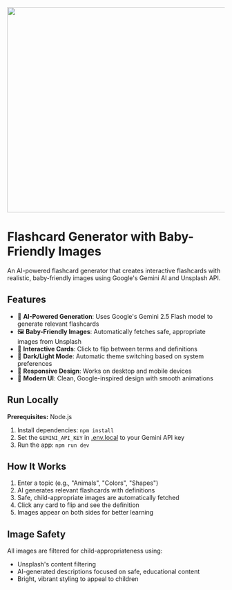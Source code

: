 <div align="center">
<img width="1200" height="475" alt="GHBanner" src="https://github.com/user-attachments/assets/0aa67016-6eaf-458a-adb2-6e31a0763ed6" />
</div>

# Flashcard Generator with Baby-Friendly Images

An AI-powered flashcard generator that creates interactive flashcards with realistic, baby-friendly images using Google's Gemini AI and Unsplash API.

## Features

- 🤖 **AI-Powered Generation**: Uses Google's Gemini 2.5 Flash model to generate relevant flashcards
- 🖼️ **Baby-Friendly Images**: Automatically fetches safe, appropriate images from Unsplash
- 🎴 **Interactive Cards**: Click to flip between terms and definitions
- 🌙 **Dark/Light Mode**: Automatic theme switching based on system preferences
- 📱 **Responsive Design**: Works on desktop and mobile devices
- 🎨 **Modern UI**: Clean, Google-inspired design with smooth animations

## Run Locally

**Prerequisites:**  Node.js

1. Install dependencies:
   `npm install`
2. Set the `GEMINI_API_KEY` in [.env.local](.env.local) to your Gemini API key
3. Run the app:
   `npm run dev`

## How It Works

1. Enter a topic (e.g., "Animals", "Colors", "Shapes")
2. AI generates relevant flashcards with definitions
3. Safe, child-appropriate images are automatically fetched
4. Click any card to flip and see the definition
5. Images appear on both sides for better learning

## Image Safety

All images are filtered for child-appropriateness using:
- Unsplash's content filtering
- AI-generated descriptions focused on safe, educational content
- Bright, vibrant styling to appeal to children
